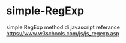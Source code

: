 # simple-RegExp
simple RegExp method di javascript
referance https://www.w3schools.com/js/js_regexp.asp
